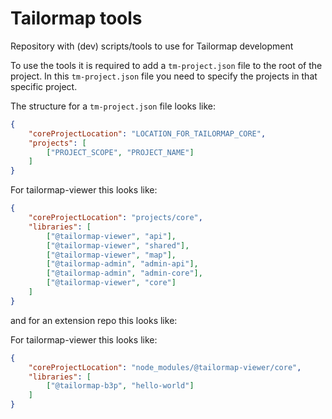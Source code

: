 # Tailormap tools

Repository with (dev) scripts/tools to use for Tailormap development

To use the tools it is required to add a `tm-project.json` file to the root of the project. In this `tm-project.json` file
you need to specify the projects in that specific project.

The structure for a `tm-project.json` file looks like:

```json
{
    "coreProjectLocation": "LOCATION_FOR_TAILORMAP_CORE",
    "projects": [
        ["PROJECT_SCOPE", "PROJECT_NAME"]
    ]
}
```

For tailormap-viewer this looks like:

```json
{
    "coreProjectLocation": "projects/core",
    "libraries": [
        ["@tailormap-viewer", "api"],
        ["@tailormap-viewer", "shared"],
        ["@tailormap-viewer", "map"],
        ["@tailormap-admin", "admin-api"],
        ["@tailormap-admin", "admin-core"],
        ["@tailormap-viewer", "core"]
    ]
}
```

and for an extension repo this looks like:

For tailormap-viewer this looks like:

```json
{
    "coreProjectLocation": "node_modules/@tailormap-viewer/core",
    "libraries": [
        ["@tailormap-b3p", "hello-world"]
    ]
}
```

